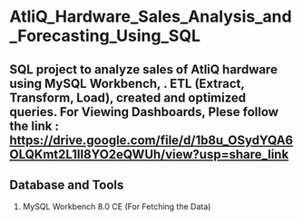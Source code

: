 # AtliQ_Hardware_Sales_Analysis_and_Forecasting_Using_SQL
SQL project to analyze sales of AtliQ hardware using MySQL Workbench, . ETL (Extract, Transform, Load), created and optimized queries.
For Viewing Dashboards, Plese follow the link : https://drive.google.com/file/d/1b8u_OSydYQA6OLQKmt2L1lI8YO2eQWUh/view?usp=share_link
--------------------------------------------------------------------------------------------------------------------------------------------------------------------------

Database and Tools
------------------
1) MySQL Workbench 8.0 CE (For Fetching the Data)
